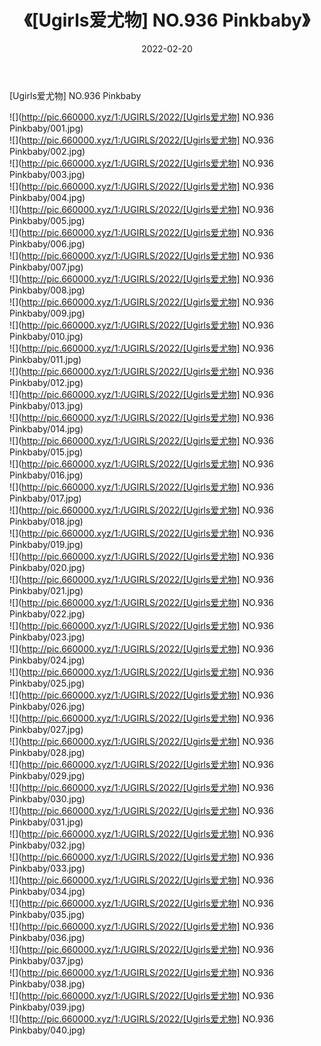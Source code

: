 ﻿---
layout: post
title:  《[Ugirls爱尤物] NO.936 Pinkbaby》
date:   2022-02-20
img: http://pic.660000.xyz/1:/UGIRLS/2022/[Ugirls爱尤物] NO.936 Pinkbaby/000.jpg
categories: [美女, 清纯, 唯美]
---

[Ugirls爱尤物] NO.936 Pinkbaby

 ![](http://pic.660000.xyz/1:/UGIRLS/2022/[Ugirls爱尤物] NO.936 Pinkbaby/001.jpg) <br>![](http://pic.660000.xyz/1:/UGIRLS/2022/[Ugirls爱尤物] NO.936 Pinkbaby/002.jpg) <br>![](http://pic.660000.xyz/1:/UGIRLS/2022/[Ugirls爱尤物] NO.936 Pinkbaby/003.jpg) <br>![](http://pic.660000.xyz/1:/UGIRLS/2022/[Ugirls爱尤物] NO.936 Pinkbaby/004.jpg) <br>![](http://pic.660000.xyz/1:/UGIRLS/2022/[Ugirls爱尤物] NO.936 Pinkbaby/005.jpg) <br>![](http://pic.660000.xyz/1:/UGIRLS/2022/[Ugirls爱尤物] NO.936 Pinkbaby/006.jpg) <br>![](http://pic.660000.xyz/1:/UGIRLS/2022/[Ugirls爱尤物] NO.936 Pinkbaby/007.jpg) <br>![](http://pic.660000.xyz/1:/UGIRLS/2022/[Ugirls爱尤物] NO.936 Pinkbaby/008.jpg) <br>![](http://pic.660000.xyz/1:/UGIRLS/2022/[Ugirls爱尤物] NO.936 Pinkbaby/009.jpg) <br>![](http://pic.660000.xyz/1:/UGIRLS/2022/[Ugirls爱尤物] NO.936 Pinkbaby/010.jpg) <br>![](http://pic.660000.xyz/1:/UGIRLS/2022/[Ugirls爱尤物] NO.936 Pinkbaby/011.jpg) <br>![](http://pic.660000.xyz/1:/UGIRLS/2022/[Ugirls爱尤物] NO.936 Pinkbaby/012.jpg) <br>![](http://pic.660000.xyz/1:/UGIRLS/2022/[Ugirls爱尤物] NO.936 Pinkbaby/013.jpg) <br>![](http://pic.660000.xyz/1:/UGIRLS/2022/[Ugirls爱尤物] NO.936 Pinkbaby/014.jpg) <br>![](http://pic.660000.xyz/1:/UGIRLS/2022/[Ugirls爱尤物] NO.936 Pinkbaby/015.jpg) <br>![](http://pic.660000.xyz/1:/UGIRLS/2022/[Ugirls爱尤物] NO.936 Pinkbaby/016.jpg) <br>![](http://pic.660000.xyz/1:/UGIRLS/2022/[Ugirls爱尤物] NO.936 Pinkbaby/017.jpg) <br>![](http://pic.660000.xyz/1:/UGIRLS/2022/[Ugirls爱尤物] NO.936 Pinkbaby/018.jpg) <br>![](http://pic.660000.xyz/1:/UGIRLS/2022/[Ugirls爱尤物] NO.936 Pinkbaby/019.jpg) <br>![](http://pic.660000.xyz/1:/UGIRLS/2022/[Ugirls爱尤物] NO.936 Pinkbaby/020.jpg) <br>![](http://pic.660000.xyz/1:/UGIRLS/2022/[Ugirls爱尤物] NO.936 Pinkbaby/021.jpg) <br>![](http://pic.660000.xyz/1:/UGIRLS/2022/[Ugirls爱尤物] NO.936 Pinkbaby/022.jpg) <br>![](http://pic.660000.xyz/1:/UGIRLS/2022/[Ugirls爱尤物] NO.936 Pinkbaby/023.jpg) <br>![](http://pic.660000.xyz/1:/UGIRLS/2022/[Ugirls爱尤物] NO.936 Pinkbaby/024.jpg) <br>![](http://pic.660000.xyz/1:/UGIRLS/2022/[Ugirls爱尤物] NO.936 Pinkbaby/025.jpg) <br>![](http://pic.660000.xyz/1:/UGIRLS/2022/[Ugirls爱尤物] NO.936 Pinkbaby/026.jpg) <br>![](http://pic.660000.xyz/1:/UGIRLS/2022/[Ugirls爱尤物] NO.936 Pinkbaby/027.jpg) <br>![](http://pic.660000.xyz/1:/UGIRLS/2022/[Ugirls爱尤物] NO.936 Pinkbaby/028.jpg) <br>![](http://pic.660000.xyz/1:/UGIRLS/2022/[Ugirls爱尤物] NO.936 Pinkbaby/029.jpg) <br>![](http://pic.660000.xyz/1:/UGIRLS/2022/[Ugirls爱尤物] NO.936 Pinkbaby/030.jpg) <br>![](http://pic.660000.xyz/1:/UGIRLS/2022/[Ugirls爱尤物] NO.936 Pinkbaby/031.jpg) <br>![](http://pic.660000.xyz/1:/UGIRLS/2022/[Ugirls爱尤物] NO.936 Pinkbaby/032.jpg) <br>![](http://pic.660000.xyz/1:/UGIRLS/2022/[Ugirls爱尤物] NO.936 Pinkbaby/033.jpg) <br>![](http://pic.660000.xyz/1:/UGIRLS/2022/[Ugirls爱尤物] NO.936 Pinkbaby/034.jpg) <br>![](http://pic.660000.xyz/1:/UGIRLS/2022/[Ugirls爱尤物] NO.936 Pinkbaby/035.jpg) <br>![](http://pic.660000.xyz/1:/UGIRLS/2022/[Ugirls爱尤物] NO.936 Pinkbaby/036.jpg) <br>![](http://pic.660000.xyz/1:/UGIRLS/2022/[Ugirls爱尤物] NO.936 Pinkbaby/037.jpg) <br>![](http://pic.660000.xyz/1:/UGIRLS/2022/[Ugirls爱尤物] NO.936 Pinkbaby/038.jpg) <br>![](http://pic.660000.xyz/1:/UGIRLS/2022/[Ugirls爱尤物] NO.936 Pinkbaby/039.jpg) <br>![](http://pic.660000.xyz/1:/UGIRLS/2022/[Ugirls爱尤物] NO.936 Pinkbaby/040.jpg) <br>